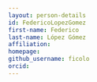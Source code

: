 ```yaml
---
layout: person-details
id: FedericoLopezGomez
first-name: Federico
last-name: López Gómez
affiliation:
homepage:
github_username: ficolo
orcid:
---
```

